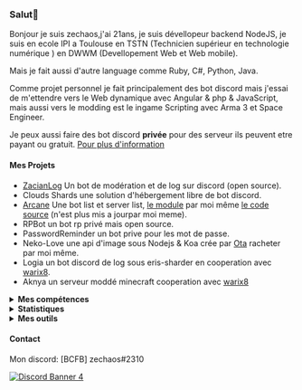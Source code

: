 ### Salut👋 

Bonjour je suis zechaos,j'ai 21ans, je suis dévellopeur backend NodeJS, je suis en ecole IPI a Toulouse en TSTN (Technicien supérieur en technologie numérique ) en DWWM (Devellopement Web et Web mobile).

Mais je fait aussi d'autre language comme Ruby, C#, Python, Java.

Comme projet personnel je fait principalement des bot discord mais j'essai de m'ettendre vers le Web dynamique avec Angular & php & JavaScript, mais aussi vers le modding est le ingame Scripting avec Arma 3 et Space Engineer.

Je peux aussi faire des bot discord **privée** pour des serveur ils peuvent etre payant ou gratuit. [Pour plus d'information](https://github.com/zechaos031/zechaos031/blob/master/info/CustomBot.md)

#### Mes Projets
  - [ZacianLog](https://github.com/zechaos031/ZacianLogs) Un bot de modération et de log sur discord (open source).
  - Clouds Shards une solution d'hébergement libre de bot discord.
  - [Arcane](https://arcane-center.xyz/) Une bot list et server list, [le module](https://www.npmjs.com/package/abcapi) par moi même [le code source](https://github.com/Arcane-Bot-Center/abcAPI) (n'est plus mis a jourpar moi meme).
  - RPBot un bot rp privé mais open source.
  - PasswordReminder un bot prive pour les mot de passe.
  - Neko-Love une api d'image sous Nodejs & Koa crée par [Ota](https://github.com/Steven-Debande) racheter par moi même.
  - Logia un bot discord de log sous eris-sharder en cooperation avec [warix8](https://github.com/warix8).
  - Aknya un serveur moddé minecraft cooperation avec [warix8](https://github.com/warix8)
  
<details>
  <summary><b>Mes compétences</b></summary>
  <details>
  <summary><b>Language</b></summary>
    <details>
  <summary><b>Web</b></summary>
      
![60%](https://progress-bar.dev/60?title=JavaScript) ![30%](https://progress-bar.dev/30?title=HTML) ![30%](https://progress-bar.dev/30?title=CSS)
</details>

<details>
  <summary><b>Backend</b></summary>
  
![90%](https://progress-bar.dev/90?title=NodeJS) ![5%](https://progress-bar.dev/5?title=PHP) ![30%](https://progress-bar.dev/30?title=Deno) ![30%](https://progress-bar.dev/30?title=TypeScript)  ![30%](https://progress-bar.dev/30?title=CoffeeScript)
</details>

<details>
  <summary><b>Autres</b></summary>
  
![20%](https://progress-bar.dev/20?title=Ruby) ![20%](https://progress-bar.dev/20?title=Python) ![60%](https://progress-bar.dev/60?title=Csharp)  ![10%](https://progress-bar.dev/10?title=Lua) ![10%](https://progress-bar.dev/10?title=GML)
  </details>
</details>

<details>
  <summary><b>Game Engine</b></summary>

![30%](https://progress-bar.dev/30?title=UnrealEngine4) ![30%](https://progress-bar.dev/30?title=GM2)
</details>

<details>
  <summary><b>OS</b></summary>

![30%](https://progress-bar.dev/30?title=Linux) ![70%](https://progress-bar.dev/70?title=Windows)
</details>

<details>
  <summary><b>Materiel</b></summary>

![90%](https://progress-bar.dev/90?title=Hardware)
</details>

</details>

<details>
  <summary><b>Statistiques</b></summary>
  
  [![Github Statistics](https://github-readme-stats.vercel.app/api?username=zechaos031&theme=radical)](https://github.com/anuraghazra/github-readme-stats)
[![Github Statistics](https://github-profile-trophy.vercel.app/?username=zechaos031&theme=dracula)

<!--START_SECTION:waka-->
![Profile Views](http://img.shields.io/badge/Profile%20Views-9-blue)

**🐱 My Github Data** 

> 🏆 561 Contributions in the Year 2020
 > 
> 📦 43.6 kB Used in Github's Storage 
 > 
> 💼 Opted to Hire
 > 
> 📜 42 Public Repositories
 > 
> 🔑 9 Private Repositories 

**I'm an Early 🐤** 

```text
🌞 Morning    114 commits    ██████░░░░░░░░░░░░░░░░░░░   24.73% 
🌆 Daytime    165 commits    █████████░░░░░░░░░░░░░░░░   35.79% 
🌃 Evening    86 commits     ████░░░░░░░░░░░░░░░░░░░░░   18.66% 
🌙 Night      96 commits     █████░░░░░░░░░░░░░░░░░░░░   20.82%

```
📅 **I'm Most Productive on Monday** 

```text
Monday       132 commits    ███████░░░░░░░░░░░░░░░░░░   28.63% 
Tuesday      79 commits     ████░░░░░░░░░░░░░░░░░░░░░   17.14% 
Wednesday    74 commits     ████░░░░░░░░░░░░░░░░░░░░░   16.05% 
Thursday     58 commits     ███░░░░░░░░░░░░░░░░░░░░░░   12.58% 
Friday       50 commits     ██░░░░░░░░░░░░░░░░░░░░░░░   10.85% 
Saturday     40 commits     ██░░░░░░░░░░░░░░░░░░░░░░░   8.68% 
Sunday       28 commits     █░░░░░░░░░░░░░░░░░░░░░░░░   6.07%

```


📊 **This Week I Spent My Time On** 

```text
⌚︎ Time Zone: Europe/Paris

💬 Programming Languages: 
HTML                     3 hrs 37 mins       ████████████░░░░░░░░░░░░░   51.35% 
JavaScript               2 hrs 21 mins       ████████░░░░░░░░░░░░░░░░░   33.5% 
Other                    33 mins             ██░░░░░░░░░░░░░░░░░░░░░░░   8.0% 
JSON                     17 mins             █░░░░░░░░░░░░░░░░░░░░░░░░   4.2% 
C#                       7 mins              ░░░░░░░░░░░░░░░░░░░░░░░░░   1.68%

🔥 Editors: 
WebStorm                 6 hrs 56 mins       ████████████████████████░   98.28% 
Rider                    7 mins              ░░░░░░░░░░░░░░░░░░░░░░░░░   1.72%

🐱‍💻 Projects: 
untitled1                5 hrs 2 mins        █████████████████░░░░░░░░   71.46% 
AknyaBot                 1 hr 18 mins        ████░░░░░░░░░░░░░░░░░░░░░   18.55% 
coursAngular             20 mins             █░░░░░░░░░░░░░░░░░░░░░░░░   4.76% 
zechaosNode              12 mins             ░░░░░░░░░░░░░░░░░░░░░░░░░   3.0% 
BasicIA                  6 mins              ░░░░░░░░░░░░░░░░░░░░░░░░░   1.44%

```

**I Mostly Code in JavaScript** 

```text
JavaScript               19 repos            ███████████████████░░░░░░   76.0% 
C#                       4 repos             ████░░░░░░░░░░░░░░░░░░░░░   16.0% 
Python                   1 repo              █░░░░░░░░░░░░░░░░░░░░░░░░   4.0% 
Ruby                     1 repo              █░░░░░░░░░░░░░░░░░░░░░░░░   4.0%

```


**Timeline**

![Chart not found](https://github.com/zechaos031/zechaos031/blob/master/charts/bar_graph.png) 


<!--END_SECTION:waka-->



![Chart not found](https://wakatime.com/share/@82d61414-6426-46d3-ba45-230b1678d094/a854baf3-b811-4627-ac99-e35f0a84f3df.png) 

</details>

<details>
  <summary><b>Mes outils</b></summary>
  
[![Webstorm](https://img.shields.io/badge/Webstrom-007acc?style=for-the-badge&logo=JetBrains&logoColor=white)](https://www.jetbrains.com/)
[![Rider](https://img.shields.io/badge/Rider-007acc?style=for-the-badge&logo=JetBrains&logoColor=white)](https://www.jetbrains.com/)
[![Git](https://img.shields.io/badge/Git-f05032?style=for-the-badge&logo=git&logoColor=white)](https://git-scm.com/)
[![MongoDB](https://img.shields.io/badge/MongoDB-47a248?style=for-the-badge&logo=mongodb&logoColor=white)](https://www.mongodb.com/)    
[![Javascript](https://img.shields.io/badge/Javascript-f7df1e?style=for-the-badge&logo=javascript&logoColor=white)](https://developer.mozilla.org/en-US/docs/Web/JavaScript)
[![Node.js](https://img.shields.io/badge/Node.js-339933?style=for-the-badge&logo=node.js&logoColor=white)](https://nodejs.org/en/)
</details>



#### Contact
Mon discord: [BCFB] zechaos#2310

[![Discord Banner 4](https://discordapp.com/api/guilds/666062901072887819/widget.png?style=banner4)](https://discordapp.com/invite/gTE6dyY)
